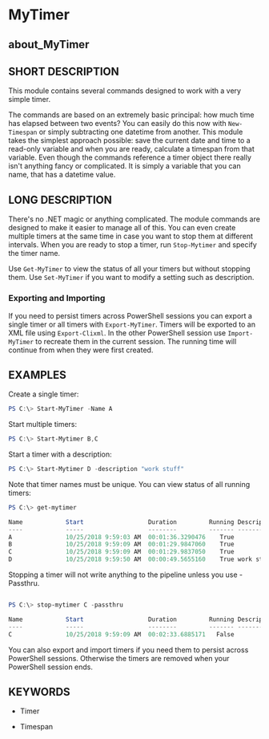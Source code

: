 # MyTimer

## about_MyTimer

## SHORT DESCRIPTION

This module contains several commands designed to work with a very simple timer.

The commands are based on an extremely basic principal: how much time has elapsed between two events? You can easily do this now with `New-Timespan` or simply subtracting one datetime from another. This module takes the simplest approach possible: save the current date and time to a read-only variable and when you are ready, calculate a timespan from that variable. Even though the commands reference a timer object there really isn't anything fancy or complicated. It is simply a variable that you can name, that has a datetime value.

## LONG DESCRIPTION

There's no .NET magic or anything complicated. The module commands are designed to make it easier to manage all of this. You can even create multiple timers at the same time in case you want to stop them at different intervals. When you are ready to stop a timer, run `Stop-Mytimer` and specify the timer name.

Use `Get-MyTimer` to view the status of all your timers but without stopping them. Use `Set-MyTimer` if you want to modify a setting such as description.

### Exporting and Importing

If you need to persist timers across PowerShell sessions you can export a single timer or all timers with `Export-MyTimer`. Timers will be exported to an XML file using `Export-Clixml`. In the other PowerShell session use `Import-MyTimer` to recreate them in the current session. The running time will continue from when they were first created.

## EXAMPLES

Create a single timer:

```powershell
PS C:\> Start-MyTimer -Name A
```

Start multiple timers:

```powershell
PS C:\> Start-Mytimer B,C
```

Start a timer with a description:

```powershell
PS C:\> Start-Mytimer D -description "work stuff"
```

Note that timer names must be unique.  You can view status of all running timers:

```powershell
PS C:\> get-mytimer

Name            Start                  Duration         Running Description
----            -----                  --------         ------- -----------
A               10/25/2018 9:59:03 AM  00:01:36.3290476    True
B               10/25/2018 9:59:09 AM  00:01:29.9847060    True
C               10/25/2018 9:59:09 AM  00:01:29.9837050    True
D               10/25/2018 9:59:50 AM  00:00:49.5655160    True work stuff
```

Stopping a timer will not write anything to the pipeline unless you use -Passthru.

```powershell

PS C:\> stop-mytimer C -passthru

Name            Start                  Duration         Running Description
----            -----                  --------         ------- -----------
C               10/25/2018 9:59:09 AM  00:02:33.6885171   False
```

You can also export and import timers if you need them to persist across PowerShell sessions. Otherwise the timers are removed when your PowerShell session ends.

## KEYWORDS

- Timer

- Timespan
